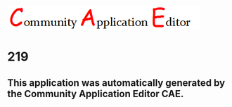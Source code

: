![CAE](https://github.com/CAETESTRWTH/CAE-Deployment-Temp/blob/master/img/logo.png)  

219
===================


This application was automatically generated by the Community Application Editor CAE.  
---------------

